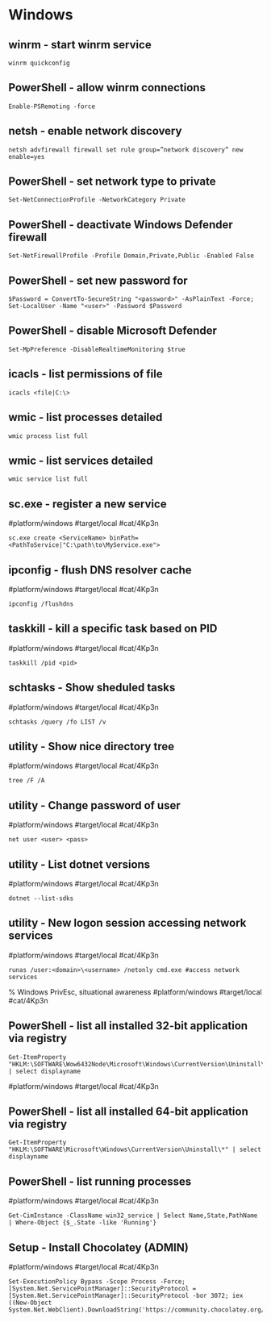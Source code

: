# Windows

## winrm - start winrm service
```
winrm quickconfig
```

## PowerShell - allow winrm connections
```
Enable-PSRemoting -force
```

## netsh - enable network discovery
```
netsh advfirewall firewall set rule group=”network discovery” new enable=yes
```

## PowerShell - set network type to private
```
Set-NetConnectionProfile -NetworkCategory Private
```

## PowerShell - deactivate Windows Defender firewall
```
Set-NetFirewallProfile -Profile Domain,Private,Public -Enabled False
```

## PowerShell - set new password for <user>
```
$Password = ConvertTo-SecureString "<password>" -AsPlainText -Force;
Set-LocalUser -Name "<user>" -Password $Password
```

## PowerShell - disable Microsoft Defender
```
Set-MpPreference -DisableRealtimeMonitoring $true
```


## icacls - list permissions of file
```
icacls <file|C:\>
```

## wmic - list processes detailed
```
wmic process list full
```

## wmic - list services detailed
```
wmic service list full
```

## sc.exe - register a new service
#platform/windows #target/local #cat/4Kp3n
```
sc.exe create <ServiceName> binPath= <PathToService|"C:\path\to\MyService.exe">
```

## ipconfig - flush DNS resolver cache
#platform/windows #target/local #cat/4Kp3n
```
ipconfig /flushdns
```

## taskkill - kill a specific task based on PID
#platform/windows #target/local #cat/4Kp3n
```
taskkill /pid <pid>
```

## schtasks - Show sheduled tasks
#platform/windows #target/local #cat/4Kp3n
```
schtasks /query /fo LIST /v
```

## utility - Show nice directory tree
#platform/windows #target/local #cat/4Kp3n
```
tree /F /A
```

## utility - Change password of user
#platform/windows #target/local #cat/4Kp3n
```
net user <user> <pass>
```

## utility - List dotnet versions
#platform/windows #target/local #cat/4Kp3n
```
dotnet --list-sdks
```

## utility - New logon session accessing network services
#platform/windows #target/local #cat/4Kp3n
```
runas /user:<domain>\<username> /netonly cmd.exe #access network services
```

% Windows PrivEsc, situational awareness
#platform/windows #target/local #cat/4Kp3n
## PowerShell - list all installed 32-bit application via registry
```
Get-ItemProperty "HKLM:\SOFTWARE\Wow6432Node\Microsoft\Windows\CurrentVersion\Uninstall\*" | select displayname
```
#platform/windows #target/local #cat/4Kp3n
## PowerShell - list all installed 64-bit application via registry
```
Get-ItemProperty "HKLM:\SOFTWARE\Microsoft\Windows\CurrentVersion\Uninstall\*" | select displayname
```

## PowerShell - list running processes
#platform/windows #target/local #cat/4Kp3n
```
Get-CimInstance -ClassName win32_service | Select Name,State,PathName | Where-Object {$_.State -like 'Running'}
```

## Setup - Install Chocolatey (ADMIN)
#platform/windows #target/local #cat/4Kp3n
```
Set-ExecutionPolicy Bypass -Scope Process -Force; [System.Net.ServicePointManager]::SecurityProtocol = [System.Net.ServicePointManager]::SecurityProtocol -bor 3072; iex ((New-Object System.Net.WebClient).DownloadString('https://community.chocolatey.org/install.ps1'))
```
